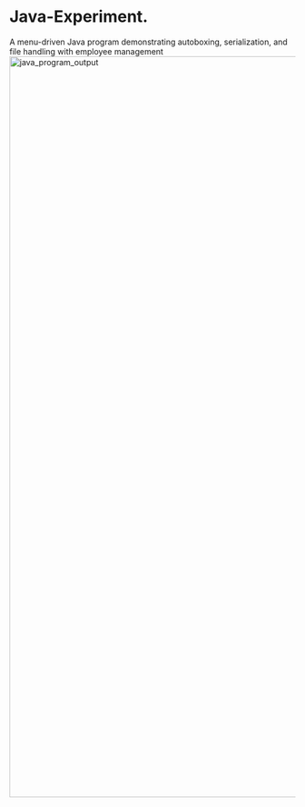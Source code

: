 # Java-Experiment.
A menu-driven Java program demonstrating autoboxing, serialization, and file handling with employee management
<img width="1185" height="1306" alt="java_program_output" src="https://github.com/user-attachments/assets/cfefad89-72e2-45bc-9b1a-916eae947d81" />
